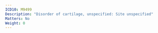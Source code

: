```yaml
---
ICD10: M9499
Description: "Disorder of cartilage, unspecified: Site unspecified"
Matters: No
Weight: 0
---
```


